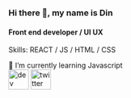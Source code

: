 
### Hi there 👋, my name is Din
#### Front end developer / UI  UX 


Skills:  REACT / JS / HTML / CSS 

🌱 I’m currently learning Javascript  
[<img src='https://cdn.jsdelivr.net/npm/simple-icons@3.0.1/icons/dev-dot-to.svg' alt='dev' height='40'>](https://dev.to/@dinndev)  [<img src='https://cdn.jsdelivr.net/npm/simple-icons@3.0.1/icons/twitter.svg' alt='twitter' height='40'>](https://twitter.com/@dinndevv)  




